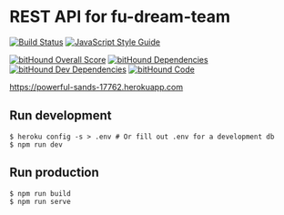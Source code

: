 # REST API for fu-dream-team

[![Build Status](https://travis-ci.org/fu-dream-team/rest-api.svg?branch=master)](https://travis-ci.org/fu-dream-team/rest-api)
[![JavaScript Style Guide](https://img.shields.io/badge/code_style-standard-brightgreen.svg)](https://standardjs.com)

[![bitHound Overall Score](https://www.bithound.io/github/fu-dream-team/rest-api/badges/score.svg)](https://www.bithound.io/github/fu-dream-team/rest-api)
[![bitHound Dependencies](https://www.bithound.io/github/fu-dream-team/rest-api/badges/dependencies.svg)](https://www.bithound.io/github/fu-dream-team/rest-api/master/dependencies/npm)
[![bitHound Dev Dependencies](https://www.bithound.io/github/fu-dream-team/rest-api/badges/devDependencies.svg)](https://www.bithound.io/github/fu-dream-team/rest-api/master/dependencies/npm)
[![bitHound Code](https://www.bithound.io/github/fu-dream-team/rest-api/badges/code.svg)](https://www.bithound.io/github/fu-dream-team/rest-api)

https://powerful-sands-17762.herokuapp.com

## Run development

```shell
$ heroku config -s > .env # Or fill out .env for a development db
$ npm run dev
```

## Run production

```shell
$ npm run build
$ npm run serve
```
